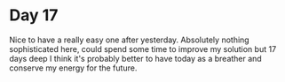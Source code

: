 # Day 17

Nice to have a really easy one after yesterday.  Absolutely nothing
sophisticated here, could spend some time to improve my solution but
17 days deep I think it's probably better to have today as a breather
and conserve my energy for the future.
